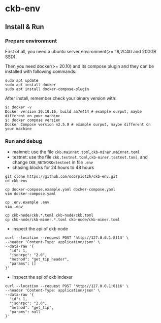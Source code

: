 # ckb-env

## Install & Run

### Prepare environment

First of all, you need a ubuntu server environment(>= 18,2C4G and 200GB SSD).

Then you need docker(>= 20.10) and its compose plugin and they can be installed with following commands:

```shell
sudo apt update
sudo apt install docker
sudo apt install docker-compose-plugin
```

After install, remember check your binary version with:

```shell
$: docker -v
Docker version 20.10.16, build aa7e414 # example ourput, maybe different on your machine
$: docker compose version
Docker Compose version v2.5.0 # example ourput, maybe different on your machine
```

### Run and debug

* mainnet: use the file `ckb.mainnet.toml`,`ckb-miner.mainnet.toml`
* testnet: use the file `ckb.testnet.toml`,`ckb-miner.testnet.toml`, and change `CKB_NETWORK=testnet` in file `.env`
* chasing blocks for 24 hours to 48 hours

```shell
git clone https://github.com/scorpiotzh/ckb-env.git
cd ckb-env

cp docker-compose.example.yaml docker-compose.yaml
vim docker-compose.yaml

cp .env.example .env
vim .env 

cp ckb-node/ckb.*.toml ckb-node/ckb.toml
cp ckb-node/ckb-miner.*.toml ckb-node/ckb-miner.toml 
```

* inspect the api of ckb node

```shell
curl --location --request POST 'http://127.0.0.1:8114' \
--header 'Content-Type: application/json' \
--data-raw '{
  "id": 1,
  "jsonrpc": "2.0",
  "method": "get_tip_header",
  "params": []
}'
```

* inspect the api of ckb indexer

```shell
curl --location --request POST 'http://127.0.0.1:8116' \
--header 'Content-Type: application/json' \
--data-raw '{
  "id": 1,
  "jsonrpc": "2.0",
  "method": "get_tip",
  "params": null
}'

```
